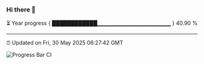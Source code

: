 ### Hi there 👋

⏳ Year progress { ████████████▁▁▁▁▁▁▁▁▁▁▁▁▁▁▁▁▁▁ } 40.90 %

---

⏰ Updated on Fri, 30 May 2025 06:27:42 GMT

![Progress Bar CI](https://github.com/liununu/liununu/workflows/Progress%20Bar%20CI/badge.svg)
